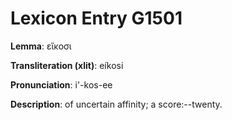 # Lexicon Entry G1501

**Lemma**: εἴκοσι

**Transliteration (xlit)**: eíkosi

**Pronunciation**: i'-kos-ee

**Description**:
of uncertain affinity; a score:--twenty.
